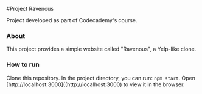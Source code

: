 #Project Ravenous

Project developed as part of Codecademy's course.

### About

This project provides a simple website called "Ravenous", a Yelp-like clone.


### How to run

Clone this repository. In the project directory, you can run: `npm start`. Open [http://localhost:3000]((http://localhost:3000) to view it in the browser.
